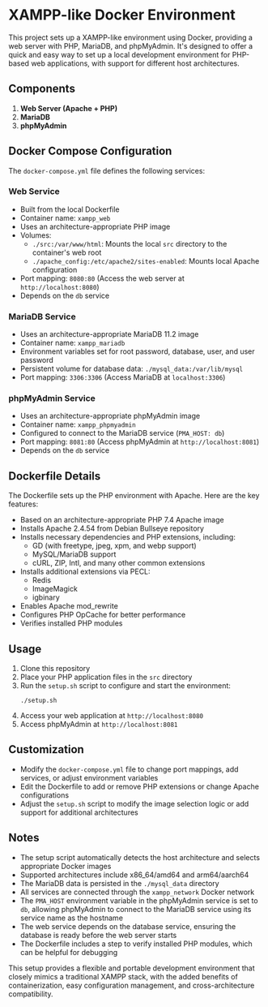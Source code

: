 # XAMPP-like Docker Environment

This project sets up a XAMPP-like environment using Docker, providing a web server with PHP, MariaDB, and phpMyAdmin. It's designed to offer a quick and easy way to set up a local development environment for PHP-based web applications, with support for different host architectures.

## Components

1. **Web Server (Apache + PHP)**
2. **MariaDB**
3. **phpMyAdmin**

## Docker Compose Configuration

The `docker-compose.yml` file defines the following services:

### Web Service
- Built from the local Dockerfile
- Container name: `xampp_web`
- Uses an architecture-appropriate PHP image
- Volumes:
  - `./src:/var/www/html`: Mounts the local `src` directory to the container's web root
  - `./apache_config:/etc/apache2/sites-enabled`: Mounts local Apache configuration
- Port mapping: `8080:80` (Access the web server at `http://localhost:8080`)
- Depends on the `db` service

### MariaDB Service
- Uses an architecture-appropriate MariaDB 11.2 image
- Container name: `xampp_mariadb`
- Environment variables set for root password, database, user, and user password
- Persistent volume for database data: `./mysql_data:/var/lib/mysql`
- Port mapping: `3306:3306` (Access MariaDB at `localhost:3306`)

### phpMyAdmin Service
- Uses an architecture-appropriate phpMyAdmin image
- Container name: `xampp_phpmyadmin`
- Configured to connect to the MariaDB service (`PMA_HOST: db`)
- Port mapping: `8081:80` (Access phpMyAdmin at `http://localhost:8081`)
- Depends on the `db` service

## Dockerfile Details

The Dockerfile sets up the PHP environment with Apache. Here are the key features:

- Based on an architecture-appropriate PHP 7.4 Apache image
- Installs Apache 2.4.54 from Debian Bullseye repository
- Installs necessary dependencies and PHP extensions, including:
  - GD (with freetype, jpeg, xpm, and webp support)
  - MySQL/MariaDB support
  - cURL, ZIP, Intl, and many other common extensions
- Installs additional extensions via PECL:
  - Redis
  - ImageMagick
  - igbinary
- Enables Apache mod_rewrite
- Configures PHP OpCache for better performance
- Verifies installed PHP modules

## Usage

1. Clone this repository
2. Place your PHP application files in the `src` directory
3. Run the `setup.sh` script to configure and start the environment:
   ```
   ./setup.sh
   ```
4. Access your web application at `http://localhost:8080`
5. Access phpMyAdmin at `http://localhost:8081`

## Customization

- Modify the `docker-compose.yml` file to change port mappings, add services, or adjust environment variables
- Edit the Dockerfile to add or remove PHP extensions or change Apache configurations
- Adjust the `setup.sh` script to modify the image selection logic or add support for additional architectures

## Notes

- The setup script automatically detects the host architecture and selects appropriate Docker images
- Supported architectures include x86_64/amd64 and arm64/aarch64
- The MariaDB data is persisted in the `./mysql_data` directory
- All services are connected through the `xampp_network` Docker network
- The `PMA_HOST` environment variable in the phpMyAdmin service is set to `db`, allowing phpMyAdmin to connect to the MariaDB service using its service name as the hostname
- The web service depends on the database service, ensuring the database is ready before the web server starts
- The Dockerfile includes a step to verify installed PHP modules, which can be helpful for debugging

This setup provides a flexible and portable development environment that closely mimics a traditional XAMPP stack, with the added benefits of containerization, easy configuration management, and cross-architecture compatibility.

